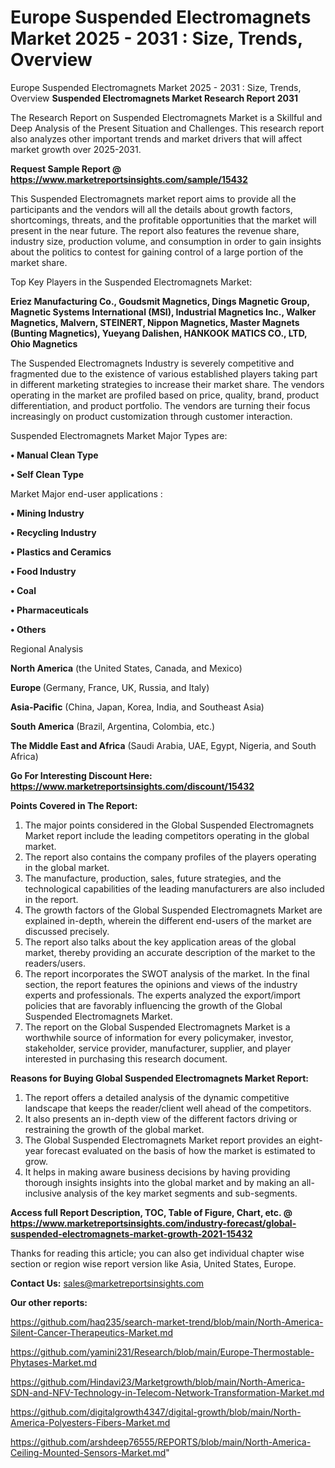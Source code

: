 # Europe Suspended Electromagnets Market 2025 - 2031 : Size, Trends, Overview
Europe Suspended Electromagnets Market 2025 - 2031 : Size, Trends, Overview
<strong>Suspended Electromagnets Market Research Report 2031</strong>

The Research Report on Suspended Electromagnets Market is a Skillful and Deep Analysis of the Present Situation and Challenges. This research report also analyzes other important trends and market drivers that will affect market growth over 2025-2031.

<strong>Request Sample Report @ <a href=https://www.marketreportsinsights.com/sample/15432>https://www.marketreportsinsights.com/sample/15432</a></strong>

This Suspended Electromagnets market report aims to provide all the participants and the vendors will all the details about growth factors, shortcomings, threats, and the profitable opportunities that the market will present in the near future. The report also features the revenue share, industry size, production volume, and consumption in order to gain insights about the politics to contest for gaining control of a large portion of the market share.

Top Key Players in the Suspended Electromagnets Market:

<strong>Eriez Manufacturing Co., Goudsmit Magnetics, Dings Magnetic Group, Magnetic Systems International (MSI), Industrial Magnetics Inc., Walker Magnetics, Malvern, STEINERT, Nippon Magnetics, Master Magnets (Bunting Magnetics), Yueyang Dalishen, HANKOOK MATICS CO., LTD, Ohio Magnetics</strong>

The Suspended Electromagnets Industry is severely competitive and fragmented due to the existence of various established players taking part in different marketing strategies to increase their market share. The vendors operating in the market are profiled based on price, quality, brand, product differentiation, and product portfolio. The vendors are turning their focus increasingly on product customization through customer interaction.

Suspended Electromagnets Market Major Types are:

<strong>• Manual Clean Type

• Self Clean Type</strong>

Market Major end-user applications :

<strong>• Mining Industry

• Recycling Industry

• Plastics and Ceramics

• Food Industry

• Coal

• Pharmaceuticals

• Others</strong>

Regional Analysis

</u><strong><b>North America</b></strong> (the United States, Canada, and Mexico)

<strong><b>Europe </b></strong>(Germany, France, UK, Russia, and Italy)

<strong><b>Asia-Pacific</b></strong> (China, Japan, Korea, India, and Southeast Asia)

<strong><b>South America</b></strong> (Brazil, Argentina, Colombia, etc.)

<strong><b>The Middle East and Africa</b></strong> (Saudi Arabia, UAE, Egypt, Nigeria, and South Africa)

<strong>Go For Interesting Discount Here: <a href=https://www.marketreportsinsights.com/discount/15432>https://www.marketreportsinsights.com/discount/15432</a></strong>

<strong>Points Covered in The Report:</strong>
<ol>
  <li>The major points considered in the Global Suspended Electromagnets Market report include the leading competitors operating in the global market.</li>
  <li>The report also contains the company profiles of the players operating in the global market.</li>
  <li>The manufacture, production, sales, future strategies, and the technological capabilities of the leading manufacturers are also included in the report.</li>
  <li>The growth factors of the Global Suspended Electromagnets Market are explained in-depth, wherein the different end-users of the market are discussed precisely.</li>
  <li>The report also talks about the key application areas of the global market, thereby providing an accurate description of the market to the readers/users.</li>
  <li>The report incorporates the SWOT analysis of the market. In the final section, the report features the opinions and views of the industry experts and professionals. The experts analyzed the export/import policies that are favorably influencing the growth of the Global Suspended Electromagnets Market.</li>
  <li>The report on the Global Suspended Electromagnets Market is a worthwhile source of information for every policymaker, investor, stakeholder, service provider, manufacturer, supplier, and player interested in purchasing this research document.</li>
</ol>
<strong>Reasons for Buying Global Suspended Electromagnets Market Report:</strong>

<ol>
  <li>The report offers a detailed analysis of the dynamic competitive landscape that keeps the reader/client well ahead of the competitors.</li>
  <li>It also presents an in-depth view of the different factors driving or restraining the growth of the global market.</li>
  <li>The Global Suspended Electromagnets Market report provides an eight-year forecast evaluated on the basis of how the market is estimated to grow.</li>
  <li>It helps in making aware business decisions by having providing thorough insights insights into the global market and by making an all-inclusive analysis of the key market segments and sub-segments.</li>
</ol>
<strong>Access full Report Description, TOC, Table of Figure, Chart, etc. @ <a href=https://www.marketreportsinsights.com/industry-forecast/global-suspended-electromagnets-market-growth-2021-15432>https://www.marketreportsinsights.com/industry-forecast/global-suspended-electromagnets-market-growth-2021-15432</a></strong>


Thanks for reading this article; you can also get individual chapter wise section or region wise report version like Asia, United States, Europe.

<strong>Contact Us:</strong>
sales@marketreportsinsights.com

<strong>Our other reports:</strong>

<a href=https://github.com/haq235/search-market-trend/blob/main/North-America-Silent-Cancer-Therapeutics-Market.md>https://github.com/haq235/search-market-trend/blob/main/North-America-Silent-Cancer-Therapeutics-Market.md</a>

<a href=https://github.com/yamini231/Research/blob/main/Europe-Thermostable-Phytases-Market.md>https://github.com/yamini231/Research/blob/main/Europe-Thermostable-Phytases-Market.md</a>

<a href=https://github.com/Hindavi23/Marketgrowth/blob/main/North-America-SDN-and-NFV-Technology-in-Telecom-Network-Transformation-Market.md>https://github.com/Hindavi23/Marketgrowth/blob/main/North-America-SDN-and-NFV-Technology-in-Telecom-Network-Transformation-Market.md</a>

<a href=https://github.com/digitalgrowth4347/digital-growth/blob/main/North-America-Polyesters-Fibers-Market.md>https://github.com/digitalgrowth4347/digital-growth/blob/main/North-America-Polyesters-Fibers-Market.md</a>

<a href=https://github.com/arshdeep76555/REPORTS/blob/main/North-America-Ceiling-Mounted-Sensors-Market.md>https://github.com/arshdeep76555/REPORTS/blob/main/North-America-Ceiling-Mounted-Sensors-Market.md</a>"
